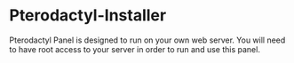 # Pterodactyl-Installer
Pterodactyl Panel is designed to run on your own web server. You will need to have root access to your server in order to run and use this panel.

